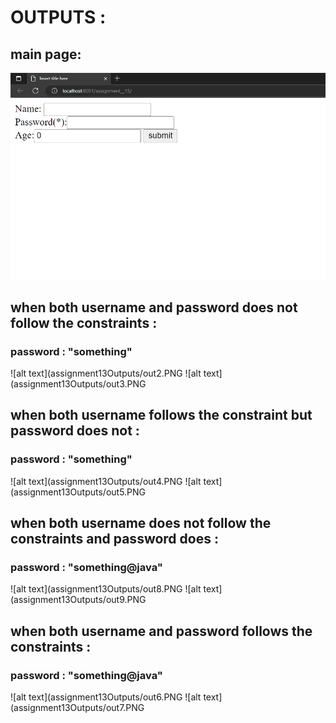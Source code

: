 <h1>OUTPUTS : </h1>

<h2>main page: </h2>

![alt text](assignment13Outputs/out1.PNG)

<h2>when both username and password does not follow the constraints :  </h2>
<h3>password : "something"</h3>

![alt text](assignment13Outputs/out2.PNG
![alt text](assignment13Outputs/out3.PNG

<h2>when both username follows the constraint but password does not :  </h2>
<h3>password : "something"</h3>

![alt text](assignment13Outputs/out4.PNG
![alt text](assignment13Outputs/out5.PNG

<h2>when both username does not follow the constraints and password does :  </h2>
<h3>password : "something@java"</h3>

![alt text](assignment13Outputs/out8.PNG
![alt text](assignment13Outputs/out9.PNG

<h2>when both username and password follows the constraints :  </h2>
<h3>password : "something@java"</h3>

![alt text](assignment13Outputs/out6.PNG
![alt text](assignment13Outputs/out7.PNG
